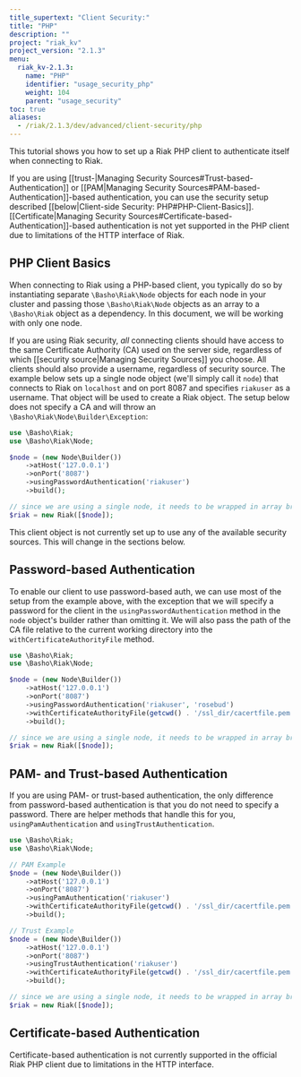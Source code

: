 ```yaml
---
title_supertext: "Client Security:"
title: "PHP"
description: ""
project: "riak_kv"
project_version: "2.1.3"
menu:
  riak_kv-2.1.3:
    name: "PHP"
    identifier: "usage_security_php"
    weight: 104
    parent: "usage_security"
toc: true
aliases:
  - /riak/2.1.3/dev/advanced/client-security/php
---
```


This tutorial shows you how to set up a Riak PHP client to authenticate
itself when connecting to Riak.

If you are using [[trust-|Managing Security
Sources#Trust-based-Authentication]] or [[PAM|Managing Security
Sources#PAM-based-Authentication]]-based authentication, you can use the
security setup described [[below|Client-side Security:
PHP#PHP-Client-Basics]]. [[Certificate|Managing Security
Sources#Certificate-based-Authentication]]-based authentication is not
yet supported in the PHP client due to limitations of the HTTP interface of Riak.

## PHP Client Basics

When connecting to Riak using a PHP-based client, you typically do so
by instantiating separate `\Basho\Riak\Node` objects for each node in your
cluster and passing those `\Basho\Riak\Node` objects as an array to a
`\Basho\Riak` object as a dependency. In this document, we will be working with
only one node.

If you are using Riak security, _all_ connecting clients should have
access to the same Certificate Authority (CA) used on the server side,
regardless of which [[security source|Managing Security Sources]] you
choose. All clients should also provide a username, regardless of
security source. The example below sets up a single node object (we'll
simply call it `node`) that connects to Riak on `localhost` and on port
8087 and specifies `riakuser` as a username. That object will be used to
create a Riak object. The setup below does not specify a CA and will throw
an `\Basho\Riak\Node\Builder\Exception`:

```php
use \Basho\Riak;
use \Basho\Riak\Node;

$node = (new Node\Builder())
    ->atHost('127.0.0.1')
    ->onPort('8087')
    ->usingPasswordAuthentication('riakuser')
    ->build();

// since we are using a single node, it needs to be wrapped in array brackets
$riak = new Riak([$node]);
```

This client object is not currently set up to use any of the available
security sources. This will change in the sections below.

## Password-based Authentication

To enable our client to use password-based auth, we can use most of the
setup from the example above, with the exception that we will specify a
password for the client in the `usingPasswordAuthentication` method in
the `node` object's builder rather than omitting it. We will also
pass the path of the CA file relative to the current working directory into
the `withCertificateAuthorityFile` method.

```php
use \Basho\Riak;
use \Basho\Riak\Node;

$node = (new Node\Builder())
    ->atHost('127.0.0.1')
    ->onPort('8087')
    ->usingPasswordAuthentication('riakuser', 'rosebud')
    ->withCertificateAuthorityFile(getcwd() . '/ssl_dir/cacertfile.pem')
    ->build();

// since we are using a single node, it needs to be wrapped in array brackets
$riak = new Riak([$node]);
```

## PAM- and Trust-based Authentication

If you are using PAM- or trust-based authentication, the only difference
from password-based authentication is that you do not need to specify a
password. There are helper methods that handle this for you, 
`usingPamAuthentication` and `usingTrustAuthentication`.

```php
use \Basho\Riak;
use \Basho\Riak\Node;

// PAM Example
$node = (new Node\Builder())
    ->atHost('127.0.0.1')
    ->onPort('8087')
    ->usingPamAuthentication('riakuser')
    ->withCertificateAuthorityFile(getcwd() . '/ssl_dir/cacertfile.pem')
    ->build();

// Trust Example
$node = (new Node\Builder())
    ->atHost('127.0.0.1')
    ->onPort('8087')
    ->usingTrustAuthentication('riakuser')
    ->withCertificateAuthorityFile(getcwd() . '/ssl_dir/cacertfile.pem')
    ->build();

// since we are using a single node, it needs to be wrapped in array brackets
$riak = new Riak([$node]);
```

## Certificate-based Authentication

Certificate-based authentication is not currently supported in the
official Riak PHP client due to limitations in the HTTP interface.
